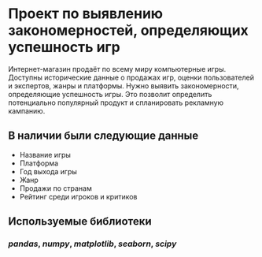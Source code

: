 # Проект по выявлению закономерностей, определяющих успешность игр

Интернет-магазин продаёт по всему миру компьютерные игры. Доступны исторические данные о продажах игр, оценки пользователей и экспертов, жанры и платформы. Нужно выявить закономерности, определяющие успешность игры. Это позволит определить потенциально популярный продукт и спланировать рекламную кампанию.

## В наличии были следующие данные

- Название игры
- Платформа
- Год выхода игры
- Жанр
- Продажи по странам
- Рейтинг среди игроков и критиков

## Используемые библиотеки
### ***pandas***, ***numpy***, ***matplotlib***, ***seaborn***, ***scipy***
